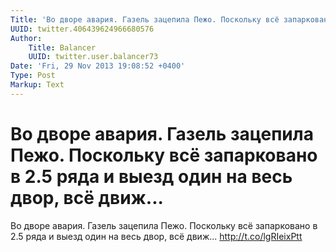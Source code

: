 ```yaml
---
Title: 'Во дворе авария. Газель зацепила Пежо. Поскольку всё запарковано в 2.5 ряда и выезд один на весь двор, всё движ...'
UUID: twitter.406439624966680576
Author:
    Title: Balancer
    UUID: twitter.user.balancer73
Date: 'Fri, 29 Nov 2013 19:08:52 +0400'
Type: Post
Markup: Text
---
```


# Во дворе авария. Газель зацепила Пежо. Поскольку всё запарковано в 2.5 ряда и выезд один на весь двор, всё движ...

Во дворе авария. Газель зацепила Пежо. Поскольку всё
запарковано в 2.5 ряда и выезд один на весь двор, всё
движ... http://t.co/lgRIeixPtt